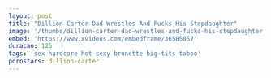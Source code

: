 ```yaml
---
layout: post
title: "Dillion Carter Dad Wrestles And Fucks His Stepdaughter"
image: '/thumbs/dillion-carter-dad-wrestles-and-fucks-his-stepdaughter.jpg'
embed: 'https://www.xvideos.com/embedframe/36585057'
duracao: 125
tags: 'sex hardcore hot sexy brunette big-tits taboo'
pornstars: dillion-carter
---
```

